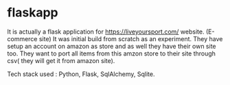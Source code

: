 # flaskapp
It is actually a flask application for https://liveyoursport.com/ website. (E-commerce site)
It was initial build from scratch as an experiment.
They have setup an account on amazon as store and as well they have their own site too.
They want to port all items from this amzon store to their site through csv( they will get it from amazon site).

Tech stack used : Python, Flask, SqlAlchemy, Sqlite. 
